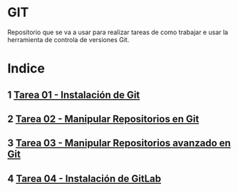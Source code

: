 # GIT   
Repositorio que se va a usar para realizar tareas de como trabajar e usar la herramienta de controla de versiones Git.

# Indice
## 1 [Tarea 01 - Instalación de Git](Tarea01-Instalación-de-Git/Instalacion-configuracion-git.md)

## 2 [Tarea 02 - Manipular Repositorios en Git](Tarea02-Manipular-Repositorio-en-Git/Manipular-repositorios-Git.md)

## 3 [Tarea 03 - Manipular Repositorios avanzado en Git](Tarea03-Manipulacion-Avanzada-de-repositorios-en-Git/Manipulacion-Avanzada.md)

## 4 [Tarea 04 - Instalación de GitLab](Tarea04-Intalacion-GitLab/Instalacion-GitLab.md)


